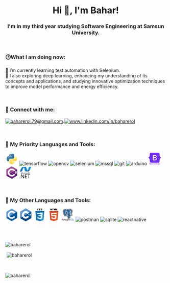 <h1 align="center">Hi 👋, I'm Bahar!</h1>
<h3 align="center">I'm in my third year studying Software Engineering at Samsun University.</h3>

<br>
<h3 align="left">🕒What I am doing now:</h3>
<p align="left"> 
  🌱 I’m currently learning test automation with Selenium. <br>
  🌱 I also exploring deep learning, enhancing my understanding of its concepts and applications, and studying innovative optimization techniques to improve model performance and energy efficiency.


</p>
<br>

<h3 align="left">📩 Connect with me:</h3>
<p align="left">
  <a href="mailto:baharerol.79@gmail.com" target="_blank" rel="noreferrer">
    <img align="center" src="https://upload.wikimedia.org/wikipedia/commons/7/7e/Gmail_icon_%282020%29.svg" alt="baharerol.79@gmail.com" height="30" width="30" />
  </a>
  <a href="https://www.linkedin.com/in/baharerol" target="_blank" rel="noreferrer">
    <img align="center" src="https://raw.githubusercontent.com/rahuldkjain/github-profile-readme-generator/master/src/images/icons/Social/linked-in-alt.svg" alt="www.linkedin.com/in/baharerol" height="30" width="40" />
  </a>
</p>
<br>

<h3 align="left">🔧 My Priority Languages and Tools:</h3>
<p align="left"> 
  <img src="https://raw.githubusercontent.com/devicons/devicon/master/icons/python/python-original.svg" alt="python" width="40" height="40"/>
  <img src="https://www.vectorlogo.zone/logos/tensorflow/tensorflow-icon.svg" alt="tensorflow" width="40" height="40"/>
  <img src="https://www.vectorlogo.zone/logos/opencv/opencv-icon.svg" alt="opencv" width="40" height="40"/>
  <img src="https://raw.githubusercontent.com/detain/svg-logos/780f25886640cef088af994181646db2f6b1a3f8/svg/selenium-logo.svg" alt="selenium" width="40" height="40"/>
  <img src="https://www.svgrepo.com/show/303229/microsoft-sql-server-logo.svg" alt="mssql" width="40" height="40"/>
  <img src="https://www.vectorlogo.zone/logos/git-scm/git-scm-icon.svg" alt="git" width="40" height="40"/>
  <img src="https://cdn.worldvectorlogo.com/logos/arduino-1.svg" alt="arduino" width="40" height="40"/>
  <img src="https://raw.githubusercontent.com/devicons/devicon/master/icons/bootstrap/bootstrap-plain-wordmark.svg" alt="bootstrap" width="40" height="40"/>
  <img src="https://raw.githubusercontent.com/devicons/devicon/master/icons/csharp/csharp-original.svg" alt="csharp" width="40" height="40"/>
  <img src="https://raw.githubusercontent.com/devicons/devicon/master/icons/dot-net/dot-net-original-wordmark.svg" alt=".net" width="40" height="40"/>
</p>

<br>
<h3 align="left">🔧 My Other Languages and Tools:</h3>
<p align="left"> 
  <img src="https://raw.githubusercontent.com/devicons/devicon/master/icons/c/c-original.svg" alt="c" width="40" height="40"/>
  <img src="https://raw.githubusercontent.com/devicons/devicon/master/icons/cplusplus/cplusplus-original.svg" alt="cplusplus" width="40" height="40"/>
  <img src="https://raw.githubusercontent.com/devicons/devicon/master/icons/css3/css3-original-wordmark.svg" alt="css3" width="40" height="40"/>
  <img src="https://raw.githubusercontent.com/devicons/devicon/master/icons/html5/html5-original-wordmark.svg" alt="html5" width="40" height="40"/>
  <img src="https://raw.githubusercontent.com/devicons/devicon/master/icons/postgresql/postgresql-original-wordmark.svg" alt="postgresql" width="40" height="40"/>
  <img src="https://www.vectorlogo.zone/logos/getpostman/getpostman-icon.svg" alt="postman" width="40" height="40"/>
  <img src="https://www.vectorlogo.zone/logos/sqlite/sqlite-icon.svg" alt="sqlite" width="40" height="40"/>
  <img src="https://reactnative.dev/img/header_logo.svg" alt="reactnative" width="40" height="40"/>
</p>

<br>
<br>
<p><img align="left" src="https://github-readme-stats.vercel.app/api/top-langs?username=baharerol&show_icons=true&locale=en&layout=compact" alt="baharerol" /></p>
<br>
<p>&nbsp;<img align="center" src="https://github-readme-stats.vercel.app/api?username=baharerol&show_icons=true&locale=en" alt="baharerol" /></p>
<br>
<p><img align="center" src="https://github-readme-streak-stats.herokuapp.com/?user=baharerol&" alt="baharerol" /></p>

